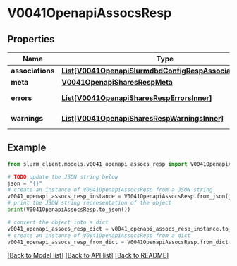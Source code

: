 # V0041OpenapiAssocsResp


## Properties

Name | Type | Description | Notes
------------ | ------------- | ------------- | -------------
**associations** | [**List[V0041OpenapiSlurmdbdConfigRespAssociationsInner]**](V0041OpenapiSlurmdbdConfigRespAssociationsInner.md) | associations | 
**meta** | [**V0041OpenapiSharesRespMeta**](V0041OpenapiSharesRespMeta.md) |  | [optional] 
**errors** | [**List[V0041OpenapiSharesRespErrorsInner]**](V0041OpenapiSharesRespErrorsInner.md) | Query errors | [optional] 
**warnings** | [**List[V0041OpenapiSharesRespWarningsInner]**](V0041OpenapiSharesRespWarningsInner.md) | Query warnings | [optional] 

## Example

```python
from slurm_client.models.v0041_openapi_assocs_resp import V0041OpenapiAssocsResp

# TODO update the JSON string below
json = "{}"
# create an instance of V0041OpenapiAssocsResp from a JSON string
v0041_openapi_assocs_resp_instance = V0041OpenapiAssocsResp.from_json(json)
# print the JSON string representation of the object
print(V0041OpenapiAssocsResp.to_json())

# convert the object into a dict
v0041_openapi_assocs_resp_dict = v0041_openapi_assocs_resp_instance.to_dict()
# create an instance of V0041OpenapiAssocsResp from a dict
v0041_openapi_assocs_resp_from_dict = V0041OpenapiAssocsResp.from_dict(v0041_openapi_assocs_resp_dict)
```
[[Back to Model list]](../README.md#documentation-for-models) [[Back to API list]](../README.md#documentation-for-api-endpoints) [[Back to README]](../README.md)



